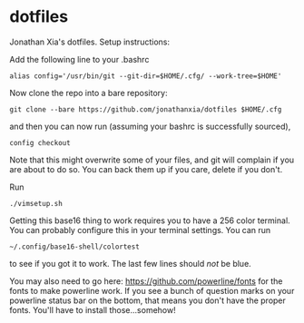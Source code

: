 # dotfiles

Jonathan Xia's dotfiles. Setup instructions:

Add the following line to your .bashrc

`alias config='/usr/bin/git --git-dir=$HOME/.cfg/ --work-tree=$HOME'`

Now clone the repo into a bare repository:

`git clone --bare https://github.com/jonathanxia/dotfiles $HOME/.cfg`

and then you can now run (assuming your bashrc is successfully sourced),

`config checkout`

Note that this might overwrite some of your files, and git will complain if you are
about to do so. You can back them up if you care, delete if you don't.

Run

`./vimsetup.sh`

Getting this base16 thing to work requires you to have a 256 color terminal. You can probably configure
this in your terminal settings. You can run

`~/.config/base16-shell/colortest`

to see if you got it to work. The last few lines should *not* be blue.

You may also need to go here: https://github.com/powerline/fonts for the fonts to make powerline work.
If you see a bunch of question marks on your powerline status bar on the bottom, that means you don't
have the proper fonts. You'll have to install those...somehow!
